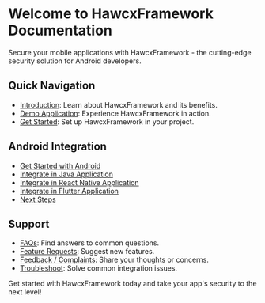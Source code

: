 <!-- Cloudflare Web Analytics --><script defer src='https://static.cloudflareinsights.com/beacon.min.js' data-cf-beacon='{"token": "8198f457b3e440248e3af20729bd47c5"}'></script><!-- End Cloudflare Web Analytics -->
# Welcome to HawcxFramework Documentation

Secure your mobile applications with HawcxFramework - the cutting-edge security solution for Android developers.

## Quick Navigation

- [Introduction](introduction.md): Learn about HawcxFramework and its benefits.
- [Demo Application](demo-application.md): Experience HawcxFramework in action.
- [Get Started](get-started.md): Set up HawcxFramework in your project.

## Android Integration

- [Get Started with Android](android/get-started.md)
- [Integrate in Java Application](android/java-integration.md)
- [Integrate in React Native Application](android/react-native-integration.md)
- [Integrate in Flutter Application](android/flutter-integration.md)
- [Next Steps](android/next-steps.md)

## Support

- [FAQs](faqs.md): Find answers to common questions.
- [Feature Requests](feature-requests.md): Suggest new features.
- [Feedback / Complaints](feedback.md): Share your thoughts or concerns.
- [Troubleshoot](troubleshoot.md): Solve common integration issues.

Get started with HawcxFramework today and take your app's security to the next level!
